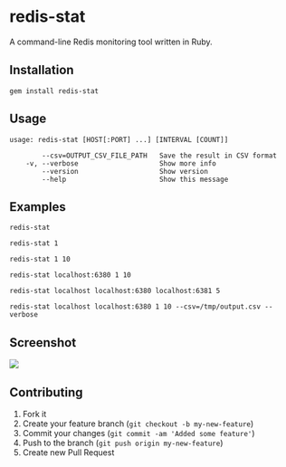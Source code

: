 # redis-stat

A command-line Redis monitoring tool written in Ruby.

## Installation

```
gem install redis-stat
```

## Usage

```
usage: redis-stat [HOST[:PORT] ...] [INTERVAL [COUNT]]

        --csv=OUTPUT_CSV_FILE_PATH   Save the result in CSV format
    -v, --verbose                    Show more info
        --version                    Show version
        --help                       Show this message
```

## Examples

```
redis-stat

redis-stat 1

redis-stat 1 10

redis-stat localhost:6380 1 10

redis-stat localhost localhost:6380 localhost:6381 5

redis-stat localhost localhost:6380 1 10 --csv=/tmp/output.csv --verbose
```

## Screenshot

![](https://github.com/junegunn/redis-stat/raw/master/screenshots/redis-stat-0.1.0.png)


## Contributing

1. Fork it
2. Create your feature branch (`git checkout -b my-new-feature`)
3. Commit your changes (`git commit -am 'Added some feature'`)
4. Push to the branch (`git push origin my-new-feature`)
5. Create new Pull Request

